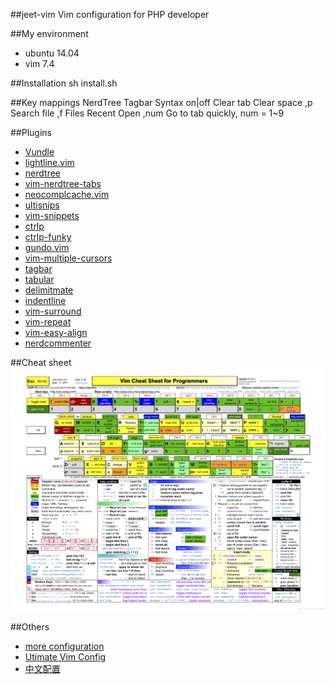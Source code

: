 ##jeet-vim
Vim configuration for PHP developer

##My environment
* ubuntu 14.04
* vim 7.4

##Installation
    sh install.sh
    
##Key mappings
    <F2> NerdTree
    <F3> Tagbar
    <F6> Syntax on|off
    <F7> Clear tab
    <F8> Clear space
    ,p Search file
    ,f Files Recent Open
    ,num Go to tab quickly, num = 1~9

##Plugins
* [Vundle](https://github.com/gmarik/Vundle.vim)
* [lightline.vim](https://github.com/itchyny/lightline.vim)
* [nerdtree](https://github.com/scrooloose/nerdtree)
* [vim-nerdtree-tabs](https://github.com/jistr/vim-nerdtree-tabs)
* [neocomplcache.vim](https://github.com/Shougo/neocomplcache.vim)
* [ultisnips](https://github.com/SirVer/ultisnips)
* [vim-snippets](https://github.com/honza/vim-snippets)
* [ctrlp](https://github.com/ctrlpvim/ctrlp.vim)
* [ctrlp-funky](https://github.com/tacahiroy/ctrlp-funky)
* [gundo.vim](https://github.com/sjl/gundo.vim)
* [vim-multiple-cursors](https://github.com/kristijanhusak/vim-multiple-cursors)
* [tagbar](https://github.com/majutsushi/tagbar)
* [tabular](https://github.com/godlygeek/tabular)
* [delimitmate](https://github.com/Raimondi/delimitMate)
* [indentline](https://github.com/Yggdroot/indentLine)
* [vim-surround](https://github.com/tpope/vim-surround)
* [vim-repeat](https://github.com/tpope/vim-repeat)
* [vim-easy-align](https://github.com/junegunn/vim-easy-align)
* [nerdcommenter](https://github.com/scrooloose/nerdcommenter)

##Cheat sheet
<img src="https://github.com/bug1024/jeet-vim/raw/master/vim-cmd.png" alt="vim-cmd.png" title="vim-cmd.png">

##Others
* [more configuration](https://github.com/gmarik/Vundle.vim/wiki/Examples)
* [Utimate Vim Config](https://github.com/bug1024/spf13-vim)
* [中文配置](https://github.com/yangyangwithgnu/use_vim_as_ide)
